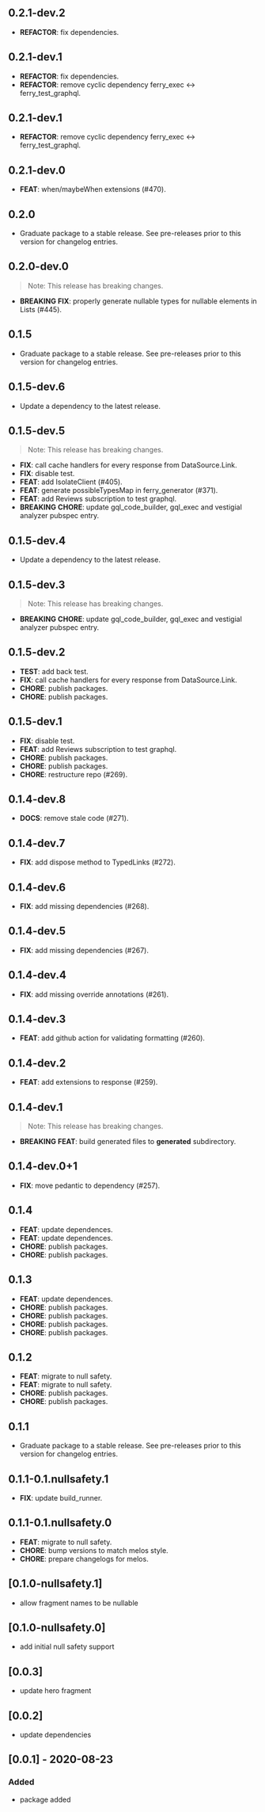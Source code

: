 ## 0.2.1-dev.2

 - **REFACTOR**: fix dependencies.

## 0.2.1-dev.1

 - **REFACTOR**: fix dependencies.
 - **REFACTOR**: remove cyclic dependency ferry_exec <-> ferry_test_graphql.

## 0.2.1-dev.1

 - **REFACTOR**: remove cyclic dependency ferry_exec <-> ferry_test_graphql.

## 0.2.1-dev.0

 - **FEAT**: when/maybeWhen extensions (#470).

## 0.2.0

 - Graduate package to a stable release. See pre-releases prior to this version for changelog entries.

## 0.2.0-dev.0

> Note: This release has breaking changes.

 - **BREAKING** **FIX**: properly generate nullable types for nullable elements in Lists (#445).

## 0.1.5

 - Graduate package to a stable release. See pre-releases prior to this version for changelog entries.

## 0.1.5-dev.6

 - Update a dependency to the latest release.

## 0.1.5-dev.5

> Note: This release has breaking changes.

 - **FIX**: call cache handlers for every response from DataSource.Link.
 - **FIX**: disable test.
 - **FEAT**: add IsolateClient (#405).
 - **FEAT**: generate possibleTypesMap in ferry_generator (#371).
 - **FEAT**: add Reviews subscription to test graphql.
 - **BREAKING** **CHORE**: update gql_code_builder, gql_exec and vestigial analyzer pubspec entry.

## 0.1.5-dev.4

 - Update a dependency to the latest release.

## 0.1.5-dev.3

> Note: This release has breaking changes.

 - **BREAKING** **CHORE**: update gql_code_builder, gql_exec and vestigial analyzer pubspec entry.

## 0.1.5-dev.2

 - **TEST**: add back test.
 - **FIX**: call cache handlers for every response from DataSource.Link.
 - **CHORE**: publish packages.
 - **CHORE**: publish packages.

## 0.1.5-dev.1

 - **FIX**: disable test.
 - **FEAT**: add Reviews subscription to test graphql.
 - **CHORE**: publish packages.
 - **CHORE**: publish packages.
 - **CHORE**: restructure repo (#269).

## 0.1.4-dev.8

 - **DOCS**: remove stale code (#271).

## 0.1.4-dev.7

 - **FIX**: add dispose method to TypedLinks (#272).

## 0.1.4-dev.6

 - **FIX**: add missing dependencies (#268).

## 0.1.4-dev.5

 - **FIX**: add missing dependencies (#267).

## 0.1.4-dev.4

 - **FIX**: add missing override annotations (#261).

## 0.1.4-dev.3

 - **FEAT**: add github action for validating formatting (#260).

## 0.1.4-dev.2

 - **FEAT**: add extensions to response (#259).

## 0.1.4-dev.1

> Note: This release has breaking changes.

 - **BREAKING** **FEAT**: build generated files to __generated__ subdirectory.

## 0.1.4-dev.0+1

 - **FIX**: move pedantic to dependency (#257).

## 0.1.4

 - **FEAT**: update dependences.
 - **FEAT**: update dependences.
 - **CHORE**: publish packages.
 - **CHORE**: publish packages.

## 0.1.3

 - **FEAT**: update dependences.
 - **CHORE**: publish packages.
 - **CHORE**: publish packages.
 - **CHORE**: publish packages.
 - **CHORE**: publish packages.

## 0.1.2

 - **FEAT**: migrate to null safety.
 - **FEAT**: migrate to null safety.
 - **CHORE**: publish packages.
 - **CHORE**: publish packages.

## 0.1.1

 - Graduate package to a stable release. See pre-releases prior to this version for changelog entries.

## 0.1.1-0.1.nullsafety.1

 - **FIX**: update build_runner.

## 0.1.1-0.1.nullsafety.0

 - **FEAT**: migrate to null safety.
 - **CHORE**: bump versions to match melos style.
 - **CHORE**: prepare changelogs for melos.

## [0.1.0-nullsafety.1]

- allow fragment names to be nullable

## [0.1.0-nullsafety.0]

- add initial null safety support

## [0.0.3]

- update hero fragment

## [0.0.2]

- update dependencies

## [0.0.1] - 2020-08-23

### Added

- package added
